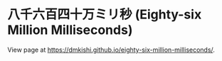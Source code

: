 八千六百四十万ミリ秒 (Eighty-six Million Milliseconds)
================================================================================

View page at <https://dmkishi.github.io/eighty-six-million-milliseconds/>.
